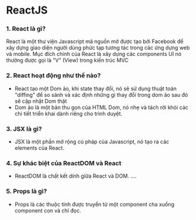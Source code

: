 
# ReactJS

### 1. React là gì?
React là một thư viện Javascript mã nguồn mở được tạo bởi Facebook để xây dựng giao diện người dùng phức tạp tương tác trong các ứng dựng web và mobile. Mục đích chính của React là xây dựng các components UI nó thường được gọi là "V" (View) trong kiến trúc MVC 

### 2. React hoạt động như thế nào?
- React tạo một Dom ảo, khi state thay đổi, nó sẽ sử dụng thuật toán "diffing" để so sánh và xác định những gì thay đổi trong dom ảo sau đó sẽ cập nhật Dom thật
- Dom ảo là một bản thu gọn của HTML Dom, nó nhẹ và tách rời khỏi các chi tiết triển khai dành riêng cho trình duyệt.

### 3. JSX là gì?
- JSX là một phần mở rộng cú pháp của Javascript, nó tạo ra các elements của React.

### 4. Sự khác biệt của ReactDOM và React
- ReactDOM là chất kết dính giữa React và DOM. 
....

### 5. Props là gì?
- Props là các thuộc tính được truyền từ một component cha xuống component con và chỉ đọc.
